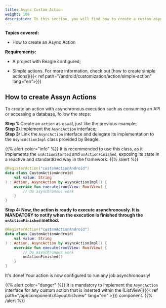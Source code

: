 ```yaml
---
title: Async Custom Action
weight: 106
description: In this section, you will find how to create a custom async action.
---
```


**Topics covered:**

- How to create an Async Action

**Requirements:** 

- A project with Beagle configured;

- Simple actions. For more information, check out [how to create simple actions]({{< ref path="/android/customization/action/simple-action" lang="en">}})

## How to create Assyn Actions

To create an action with asynchronous execution such as consuming an API or accessing a database, follow the steps:

**Step 1:** Create an `action` as usual, just like the previous example;<br>
**Step 2:** Implement the `AsyncAction` interface;<br>
**Step 3:** Link the `AsyncAction` interface and delegate its implementation to the `AsyncActionImpl` class provided by Beagle.

{{% alert color="info" %}}
It is recommended to use this class, as it implements the `onActionStarted` and `onActionFinished`, exposing its state in a reactive and standardized way in the framework.
{{% /alert %}}

```kotlin
@RegisterAction("customActionAndroid")
data class CustomActionAndroid(
    val value: String
) : Action, AsyncAction by AsyncActionImpl() {
    override fun execute(rootView: RootView) {
        // Do asynchronous work
    }
}
```

**Step 4: Now, the action is ready to execute asynchronously. It is MANDATORY to notify when the execution is finished through the `onActionFinished` method.**

```kotlin
@RegisterAction("customActionAndroid")
data class CustomActionAndroid(
    val value: String
) : Action, AsyncAction by AsyncActionImpl() {
    override fun execute(rootView: RootView) {
        // Do asynchronous work
        onActionFinished()
    }
}
```

It's done! Your action is now configured to run any job asynchronously!

{{% alert color="danger" %}}
It is mandatory to implement the `AsyncAction` interface for any custom action that is inserted within the [ListView]({{< ref path="/api/components/layout/listview" lang="en" >}}) component.
{{% /alert %}}
